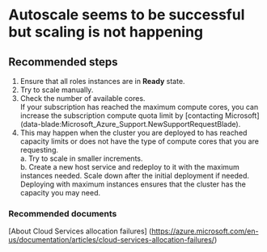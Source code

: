 <properties 
	pageTitle="Autoscale seems to be successful but scaling is not happening"
	description="Autoscale seems to be successful but scaling is not happening"
	service="microsoft.classiccompute"
	resource="cloudservices"
	authors="jluk"
	displayOrder="7"
	selfHelpType="resource"
	supportTopicIds=""
	resourceTags=""	 
	productPesIds=""
	cloudEnvironments="public"
/>

# Autoscale seems to be successful but scaling is not happening

## **Recommended steps**
1. Ensure that all roles instances are in **Ready** state. <br>
2. Try to scale manually. <br>
3. Check the number of available cores. <br>
If your subscription has reached the maximum compute cores, you can increase the subscription compute quota limit by [contacting Microsoft] (data-blade:Microsoft_Azure_Support.NewSupportRequestBlade).
4. This may happen when the cluster you are deployed to has reached capacity limits or does not have the type of compute cores that you are requesting. <br>
    a. Try to scale in smaller increments. <br>
    b. Create a new host service and redeploy to it with the maximum instances needed. Scale down after the initial deployment if needed. Deploying with maximum instances ensures that the cluster has the capacity you may need. <br>

### **Recommended documents**
[About Cloud Services allocation failures] (https://azure.microsoft.com/en-us/documentation/articles/cloud-services-allocation-failures/) <br>
